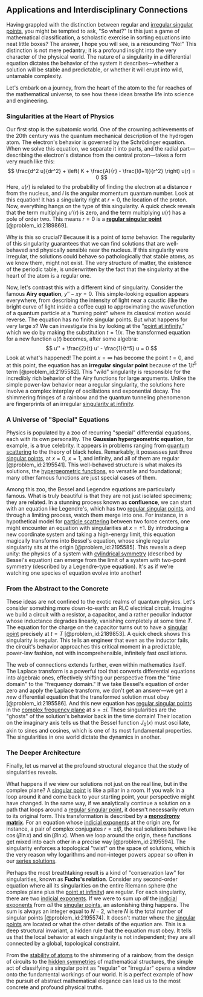 ## Applications and Interdisciplinary Connections

Having grappled with the distinction between regular and [irregular singular points](@article_id:168275), you might be tempted to ask, "So what?" Is this just a game of mathematical classification, a scholastic exercise in sorting equations into neat little boxes? The answer, I hope you will see, is a resounding "No!" This distinction is not mere pedantry; it is a profound insight into the very character of the physical world. The nature of a singularity in a differential equation dictates the behavior of the system it describes—whether a solution will be stable and predictable, or whether it will erupt into wild, untamable complexity.

Let's embark on a journey, from the heart of the atom to the far reaches of the mathematical universe, to see how these ideas breathe life into science and engineering.

### Singularities at the Heart of Physics

Our first stop is the subatomic world. One of the crowning achievements of the 20th century was the quantum mechanical description of the hydrogen atom. The electron's behavior is governed by the Schrödinger equation. When we solve this equation, we separate it into parts, and the radial part—describing the electron's distance from the central proton—takes a form very much like this:
$$ \frac{d^2 u}{dr^2} + \left( K + \frac{A}{r} - \frac{l(l+1)}{r^2} \right) u(r) = 0 $$
Here, $u(r)$ is related to the probability of finding the electron at a distance $r$ from the nucleus, and $l$ is the angular momentum quantum number. Look at this equation! It has a singularity right at $r=0$, the location of the proton. Now, everything hangs on the type of this singularity. A quick check reveals that the term multiplying $u'(r)$ is zero, and the term multiplying $u(r)$ has a pole of order two. This means $r=0$ is a **[regular singular point](@article_id:162788)** [@problem_id:2189869].

Why is this so crucial? Because it is a point of *tame* behavior. The regularity of this singularity guarantees that we can find solutions that are well-behaved and physically sensible near the nucleus. If this singularity were irregular, the solutions could behave so pathologically that stable atoms, as we know them, might not exist. The very structure of matter, the existence of the periodic table, is underwritten by the fact that the singularity at the heart of the atom is a regular one.

Now, let's contrast this with a different kind of singularity. Consider the famous **Airy equation**, $y'' - xy = 0$. This simple-looking equation appears everywhere, from describing the intensity of light near a caustic (like the bright curve of light inside a coffee cup) to approximating the wavefunction of a quantum particle at a "turning point" where its classical motion would reverse. The equation has no finite singular points. But what happens for very large $x$? We can investigate this by looking at the "[point at infinity](@article_id:154043)," which we do by making the substitution $t = 1/x$. The transformed equation for a new function $u(t)$ becomes, after some algebra:
$$ u'' + \frac{2}{t} u' - \frac{1}{t^5} u = 0 $$
Look at what's happened! The point $x=\infty$ has become the point $t=0$, and at this point, the equation has an **irregular singular point** because of the $1/t^5$ term [@problem_id:2195582]. This "wild" singularity is responsible for the incredibly rich behavior of the Airy functions for large arguments. Unlike the simple power-law behavior near a regular singularity, the solutions here involve a complex interplay of oscillations and exponential decay. The shimmering fringes of a rainbow and the quantum tunneling phenomenon are fingerprints of an irregular [singularity at infinity](@article_id:172014).

### A Universe of "Special" Equations

Physics is populated by a zoo of recurring "special" differential equations, each with its own personality. The **Gaussian hypergeometric equation**, for example, is a true celebrity. It appears in problems ranging from [quantum scattering](@article_id:146959) to the theory of black holes. Remarkably, it possesses just three [singular points](@article_id:266205), at $x=0$, $x=1$, and infinity, and all of them are regular [@problem_id:2195541]. This well-behaved structure is what makes its solutions, the [hypergeometric functions](@article_id:184838), so versatile and foundational; many other famous functions are just special cases of them.

Among this zoo, the Bessel and Legendre equations are particularly famous. What is truly beautiful is that they are not just isolated specimens; they are related. In a stunning process known as **confluence**, we can start with an equation like Legendre's, which has two [regular singular points](@article_id:164854), and through a limiting process, watch them merge into one. For instance, in a hypothetical model for [particle scattering](@article_id:152447) between two force centers, one might encounter an equation with singularities at $x=\pm 1$. By introducing a new coordinate system and taking a high-energy limit, this equation magically transforms into Bessel's equation, whose single regular singularity sits at the origin [@problem_id:2195585]. This reveals a deep unity: the physics of a system with [cylindrical symmetry](@article_id:268685) (described by Bessel's equation) can emerge from the limit of a system with two-point symmetry (described by a Legendre-type equation). It's as if we're watching one species of equation evolve into another!

### From the Abstract to the Concrete

These ideas are not confined to the exotic realms of quantum physics. Let's consider something more down-to-earth: an RLC electrical circuit. Imagine we build a circuit with a resistor, a capacitor, and a rather peculiar inductor whose inductance degrades linearly, vanishing completely at some time $T$. The equation for the charge on the capacitor turns out to have a [singular point](@article_id:170704) precisely at $t=T$ [@problem_id:2189853]. A quick check shows this singularity is regular. This tells an engineer that even as the inductor fails, the circuit's behavior approaches this critical moment in a predictable, power-law fashion, not with incomprehensible, infinitely fast oscillations.

The web of connections extends further, even within mathematics itself. The Laplace transform is a powerful tool that converts differential equations into algebraic ones, effectively shifting our perspective from the "time domain" to the "frequency domain." If we take Bessel's equation of order zero and apply the Laplace transform, we don't get an answer—we get a *new* differential equation that the transformed solution must obey [@problem_id:2195586]. And this new equation has [regular singular points](@article_id:164854) in the [complex frequency plane](@article_id:189839) at $s = \pm i$. These singularities are the "ghosts" of the solution's behavior back in the time domain! Their location on the imaginary axis tells us that the Bessel function $J_0(x)$ must oscillate, akin to sines and cosines, which is one of its most fundamental properties. The singularities in one world dictate the dynamics in another.

### The Deeper Architecture

Finally, let us marvel at the profound structural elegance that the study of singularities reveals.

What happens if we view our solutions not just on the real line, but in the complex plane? A [singular point](@article_id:170704) is like a pillar in a room. If you walk in a loop around it and come back to your starting point, your perspective might have changed. In the same way, if we analytically continue a solution on a path that loops around a [regular singular point](@article_id:162788), it doesn't necessarily return to its original form. This transformation is described by a **[monodromy matrix](@article_id:272771)**. For an equation whose [indicial exponents](@article_id:188159) at the origin are, for instance, a pair of complex conjugates $r=\pm i\beta$, the real solutions behave like $\cos(\beta \ln x)$ and $\sin(\beta \ln x)$. When we loop around the origin, these functions get mixed into each other in a precise way [@problem_id:2195594]. The singularity enforces a topological "twist" on the space of solutions, which is the very reason why logarithms and non-integer powers appear so often in our [series solutions](@article_id:170060).

Perhaps the most breathtaking result is a kind of "conservation law" for singularities, known as **Fuchs's relation**. Consider any second-order equation where all its singularities on the entire Riemann sphere (the complex plane plus the [point at infinity](@article_id:154043)) are regular. For each singularity, there are two [indicial exponents](@article_id:188159). If we were to sum up *all* the [indicial exponents](@article_id:188159) from *all* the [singular points](@article_id:266205), an astonishing thing happens. The sum is always an integer equal to $N-2$, where $N$ is the total number of singular points [@problem_id:2195574]. It doesn't matter where the [singular points](@article_id:266205) are located or what the other details of the equation are. This is a deep structural invariant, a hidden rule that the equation must obey. It tells us that the local behavior at each singularity is not independent; they are all connected by a global, topological constraint.

From the [stability of atoms](@article_id:199245) to the shimmering of a rainbow, from the design of circuits to the [hidden symmetries](@article_id:146828) of mathematical structures, the simple act of classifying a singular point as "regular" or "irregular" opens a window onto the fundamental workings of our world. It is a perfect example of how the pursuit of abstract mathematical elegance can lead us to the most concrete and profound physical truths.